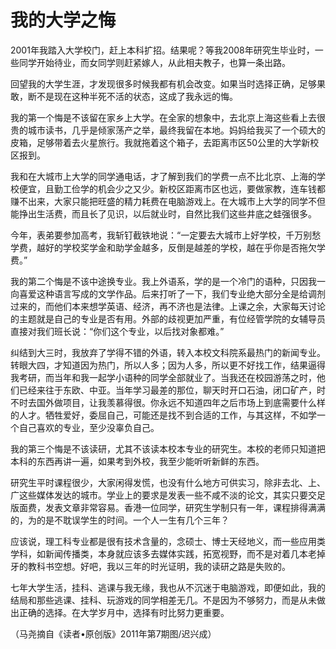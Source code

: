 # 我的大学之悔

2001年我踏入大学校门，赶上本科扩招。结果呢？等我2008年研究生毕业时，一些同学开始待业，而女同学则赶紧嫁人，从此相夫教子，也算一条出路。 

回望我的大学生涯，才发现很多时候我都有机会改变。如果当时选择正确，足够果敢，断不是现在这种半死不活的状态，这成了我永远的悔。 

我的第一个悔是不该留在家乡上大学。在全家的想象中，去北京上海这些看上去很贵的城市读书，几乎是倾家荡产之举，最终我留在本地。妈妈给我买了一个硕大的皮箱，足够带着去火星旅行。我就拖着这个箱子，去距离市区50公里的大学新校区报到。 

我和在大城市上大学的同学通电话，才了解到我们的学费一点不比北京、上海的学校便宜，且勤工俭学的机会少之又少。新校区距离市区也远，要做家教，连车钱都赚不出来，大家只能把旺盛的精力耗费在电脑游戏上。在大城市上大学的同学不但能挣出生活费，而且长了见识，以后就业时，自然比我们这些井底之蛙强很多。 

今年，表弟要参加高考，我斩钉截铁地说：“一定要去大城市上好学校，千万别愁学费，越好的学校奖学金和助学金越多，反倒是越差的学校，越在乎你是否拖欠学费。” 

我的第二个悔是不该中途换专业。我上外语系，学的是一个冷门的语种，只因我一向喜爱这种语言写成的文学作品。后来打听了一下，我们专业绝大部分全是给调剂过来的，而他们本来想学英语、经济，再不济也是法律。上课之余，大家每天讨论的主题就是自己的专业是否有用。外部的歧视更加严重，有位经管学院的女辅导员直接对我们班长说：“你们这个专业，以后找对象都难。” 

纠结到大三时，我放弃了学得不错的外语，转入本校文科院系最热门的新闻专业。转眼大四，才知道因为热门，所以人多；因为人多，所以更不好找工作，结果逼得我考研，而当年和我一起学小语种的同学全部就业了。当我还在校园游荡之时，他们已经来往于东欧、中亚。当年学习最差的那位，聊天时开口石油，闭口矿产，时不时去国外做项目，让我羡慕得很。你永远不知道四年之后市场上到底需要什么样的人才。牺牲爱好，委屈自己，可能还是找不到合适的工作，与其这样，不如学一个自己喜欢的专业，至少没辜负自己。 

我的第三个悔是不该读研，尤其不该读本校本专业的研究生。本校的老师只知道把本科的东西再讲一遍，如果考到外校，我至少能听听新鲜的东西。 

研究生平时课程很少，大家闲得发慌，也没有什么地方可供实习，除非去北、上、广这些媒体发达的城市。学业上的要求是发表一些不咸不淡的论文，其实只要交足版面费，发表文章非常容易。香港一位同学，研究生学制只有一年，课程排得满满的，为的是不耽误学生的时间。一个人一生有几个三年？ 

应该说，理工科专业都是很有技术含量的，念硕士、博士天经地义，而一些应用类学科，如新闻传播类，本身就应该多去媒体实践，拓宽视野，而不是对着几本老掉牙的教科书空想。好吧，我以三年的时光证明，我的读研之路是失败的。 

七年大学生活，挂科、逃课与我无缘，我也从不沉迷于电脑游戏，即便如此，我的结局和那些逃课、挂科、玩游戏的同学相差无几。不是因为不够努力，而是从未做出正确的选择。在大学岁月中，选择有时比努力更重要。 

（马尧摘自《读者•原创版》2011年第7期图/迟兴成）